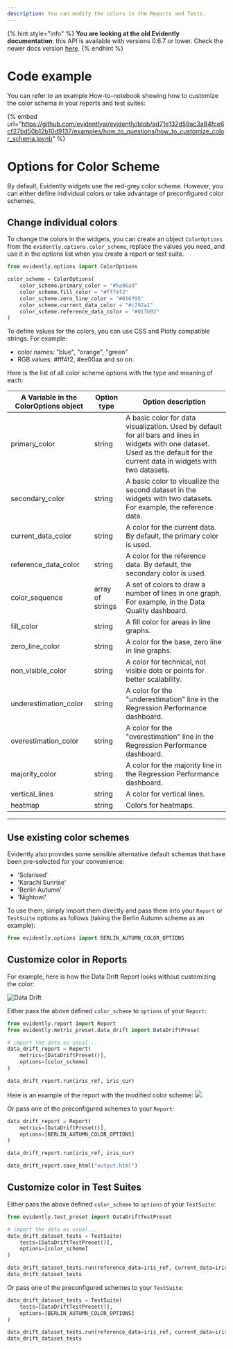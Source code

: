 ```yaml
---
description: You can modify the colors in the Reports and Tests.
---
```


{% hint style="info" %}
**You are looking at the old Evidently documentation**: this API is available with versions 0.6.7 or lower. Check the newer docs version [here](https://docs.evidentlyai.com/introduction).
{% endhint %}

# Code example

You can refer to an example How-to-notebook showing how to customize the color schema in your reports and test suites:

{% embed url="https://github.com/evidentlyai/evidently/blob/ad71e132d59ac3a84fce6cf27bd50b12b10d9137/examples/how_to_questions/how_to_customize_color_schema.ipynb" %}

# Options for Color Scheme 

By default, Evidently widgets use the red-grey color scheme. However, you can either define individual colors or take advantage of preconfigured color schemes.

## Change individual colors
To change the colors in the widgets, you can create an object `ColorOptions` from the `evidently.options.color_scheme`, replace the values you need, and use it in the options list when you create a report or test suite.

```python
from evidently.options import ColorOptions

color_scheme = ColorOptions(
    color_scheme.primary_color = "#5a86ad"
    color_scheme.fill_color = "#fff4f2"
    color_scheme.zero_line_color = "#016795"
    color_scheme.current_data_color = "#c292a1" 
    color_scheme.reference_data_color = "#017b92"
)
```

To define values for the colors, you can use CSS and Plotly compatible strings. For example:
- color names: "blue", "orange", "green"
- RGB values: #fff4f2, #ee00aa
and so on.

Here is the list of all color scheme options with the type and meaning of each:

| A Variable in the ColorOptions object | Option type      | Option description                                                                                                                         |
|---------------------------------|------------------|--------------------------------------------------------------------------------------------------------------------------------------------|
| primary_color                   | string           | A basic color for data visualization. Used by default for all bars and lines in widgets with one dataset. Used as the default for the current data in widgets with two datasets. |
| secondary_color                 | string           | A basic color to visualize the second dataset in the widgets with two datasets. For example, the reference data.                                            |
| current_data_color              | string           | A color for the current data. By default, the primary color is used.                                                                               |
| reference_data_color            | string           | A color for the reference data. By default, the secondary color is used.                                                                               |
| color_sequence                  | array of strings | A set of colors to draw a number of lines in one graph. For example, in the Data Quality dashboard.                                                 |
| fill_color                      | string           | A fill color for areas in line graphs.                                                                                                        |
| zero_line_color                 | string           | A color for the base, zero line in line graphs.                                                                                                   |
| non_visible_color               | string           | A color for technical, not visible dots or points for better scalability.                                                                     |
| underestimation_color           | string           | A color for the "underestimation" line in the Regression Performance dashboard.                                                                                               |
| overestimation_color            | string           | A color for the "overestimation" line in the Regression Performance dashboard.                                                                                                |
| majority_color                  | string           | A color for the majority line in the Regression Performance dashboard.                                                                                                      |
| vertical_lines                  | string           | A color for vertical lines.                                                                                                      |
| heatmap                  | string           | Colors for heatmaps.                                                                                                      |
---


## Use existing color schemes

Evidently also provides some sensible alternative default schemas that have been pre-selected for your convenience:

- 'Solarised'
- 'Karachi Sunrise'
- 'Berlin Autumn'
- 'Nightowl'

To use them, simply import them directly and pass them into your `Report` or `TestSuite` options as follows (taking the Berlin Autumn scheme as an example):

```python
from evidently.options import BERLIN_AUTUMN_COLOR_OPTIONS
```


## Customize color in Reports
For example, here is how the Data Drift Report looks without customizing the color:

![Data Drift](../../images/01\_data\_drift.png)

Either pass the above defined `color_scheme` to `options` of your `Report`:
```python
from evidently.report import Report
from evidently.metric_preset.data_drift import DataDriftPreset

# import the data as usual...
data_drift_report = Report(
    metrics=[DataDriftPreset()], 
    options=[color_scheme]
)

data_drift_report.run(iris_ref, iris_cur)
```
Here is an example of the report with the modified color scheme:
![](<../.gitbook/assets/customization_color\_scheme\_example.png>)

Or pass one of the preconfigured schemes to your `Report`:
```python
data_drift_report = Report(
    metrics=[DataDriftPreset()], 
    options=[BERLIN_AUTUMN_COLOR_OPTIONS]
)

data_drift_report.run(iris_ref, iris_cur)

data_drift_report.save_html("output.html")
```

## Customize color in Test Suites
Either pass the above defined `color_scheme` to `options` of your `TestSuite`:
```python
from evidently.test_preset import DataDriftTestPreset

# import the data as usual...
data_drift_dataset_tests = TestSuite(
    tests=[DataDriftTestPreset()], 
    options=[color_scheme]
)

data_drift_dataset_tests.run(reference_data=iris_ref, current_data=iris_cur)
data_drift_dataset_tests
```

Or pass one of the preconfigured schemes to your `TestSuite`:
```python
data_drift_dataset_tests = TestSuite(
    tests=[DataDriftTestPreset()], 
    options=[BERLIN_AUTUMN_COLOR_OPTIONS]
)

data_drift_dataset_tests.run(reference_data=iris_ref, current_data=iris_cur)
data_drift_dataset_tests
```
